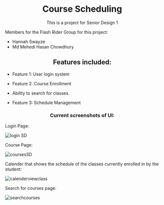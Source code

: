 


<h1 align="center">Course Scheduling</h1>
<p align="center">This is a project for Senior Design 1</p>

Members for the Flash Rider Group for this project:
- Hannah Swayze
- Md Mehedi Hasan Chowdhury


<h2 align="center">Features included:</h2>

- Feature 1: User login system

- Feature 2: Course Enrollment
- Ability to search for classes.


- Feature 3: Schedule Management






<h3 align="center">Current screenshots of UI:</h3>

Login Page:

![login SD](https://github.com/user-attachments/assets/89a1a6fc-2e55-4ffe-9be9-58760a8fa819)


Course Page:

![coursesSD](https://github.com/user-attachments/assets/1eee3a62-bfd4-4acd-a361-e922808d342b)




Calender that shows the schedule of the classes currently enrolled in by the student: 



![calenderviewclass](https://github.com/user-attachments/assets/07b64ebd-ff7b-40f1-83f9-d8fd4ddf5566)




Search for courses page:



![searchcourses](https://github.com/user-attachments/assets/c9dd7801-2603-42c7-9315-87a8eb7d703f)